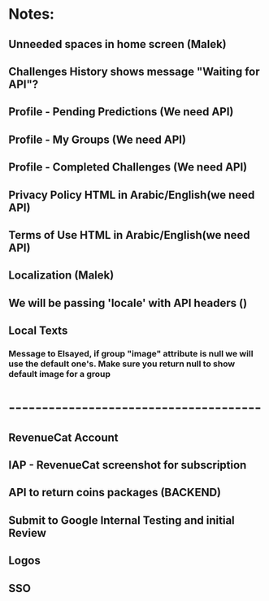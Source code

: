 # Notes:
## Unneeded spaces in home screen (Malek)
## Challenges History shows message "Waiting for API"?
## Profile - Pending Predictions (We need API)
## Profile - My Groups (We need API)
## Profile - Completed Challenges (We need API)
## Privacy Policy HTML in Arabic/English(we need API)
## Terms of Use HTML in Arabic/English(we need API)

## Localization (Malek)
## We will be passing 'locale' with API headers ()
## Local Texts
### Message to Elsayed, if group "image" attribute is null we will use the default one's. Make sure you return null to show default image for a group

# --------------------------------------
## RevenueCat Account
## IAP - RevenueCat screenshot for subscription
## API to return coins packages (BACKEND)
## 


## Submit to Google Internal Testing and initial Review

## Logos 
## SSO



